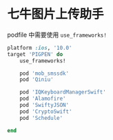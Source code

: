 # 七牛图片上传助手

podfile 中需要使用 `use_frameworks!`

```ruby
platform :ios, '10.0'
target 'PIGPEN' do
    use_frameworks!

    pod 'mob_smssdk'
    pod 'Qiniu'

    pod 'IQKeyboardManagerSwift'
    pod 'Alamofire'
    pod 'SwiftyJSON'
    pod 'CryptoSwift'
    pod 'Schedule'

end
```